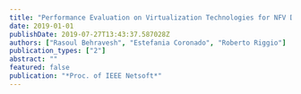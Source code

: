 ```yaml
---
title: "Performance Evaluation on Virtualization Technologies for NFV Deployment in 5G Networks"
date: 2019-01-01
publishDate: 2019-07-27T13:43:37.587028Z
authors: ["Rasoul Behravesh", "Estefania Coronado", "Roberto Riggio"]
publication_types: ["2"]
abstract: ""
featured: false
publication: "*Proc. of IEEE Netsoft*"
---
```


